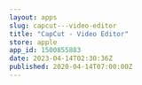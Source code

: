 ```yaml
---
layout: apps
slug: capcut---video-editor
title: "CapCut - Video Editor"
store: apple
app_id: 1500855883
date: 2023-04-14T02:30:36Z
published: 2020-04-14T07:00:00Z
---
```

